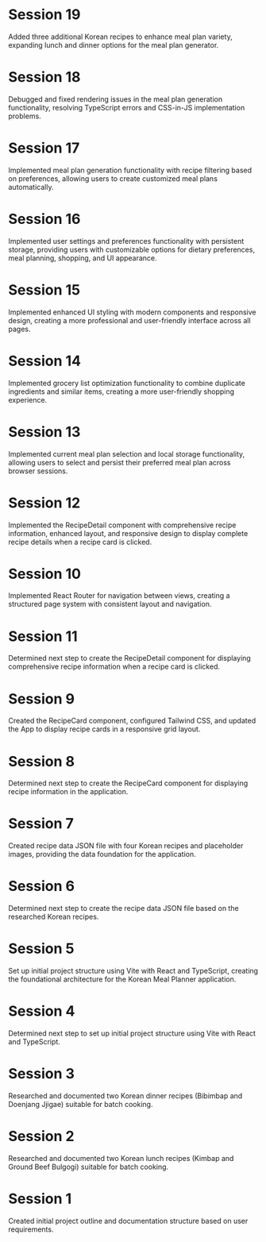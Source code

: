 # Session 19
Added three additional Korean recipes to enhance meal plan variety, expanding lunch and dinner options for the meal plan generator.

# Session 18
Debugged and fixed rendering issues in the meal plan generation functionality, resolving TypeScript errors and CSS-in-JS implementation problems.

# Session 17
Implemented meal plan generation functionality with recipe filtering based on preferences, allowing users to create customized meal plans automatically.

# Session 16
Implemented user settings and preferences functionality with persistent storage, providing users with customizable options for dietary preferences, meal planning, shopping, and UI appearance.

# Session 15
Implemented enhanced UI styling with modern components and responsive design, creating a more professional and user-friendly interface across all pages.

# Session 14
Implemented grocery list optimization functionality to combine duplicate ingredients and similar items, creating a more user-friendly shopping experience.

# Session 13
Implemented current meal plan selection and local storage functionality, allowing users to select and persist their preferred meal plan across browser sessions.

# Session 12
Implemented the RecipeDetail component with comprehensive recipe information, enhanced layout, and responsive design to display complete recipe details when a recipe card is clicked.

# Session 10
Implemented React Router for navigation between views, creating a structured page system with consistent layout and navigation.

# Session 11 
Determined next step to create the RecipeDetail component for displaying comprehensive recipe information when a recipe card is clicked.

# Session 9
Created the RecipeCard component, configured Tailwind CSS, and updated the App to display recipe cards in a responsive grid layout.

# Session 8
Determined next step to create the RecipeCard component for displaying recipe information in the application.

# Session 7
Created recipe data JSON file with four Korean recipes and placeholder images, providing the data foundation for the application.

# Session 6
Determined next step to create the recipe data JSON file based on the researched Korean recipes.

# Session 5
Set up initial project structure using Vite with React and TypeScript, creating the foundational architecture for the Korean Meal Planner application.

# Session 4
Determined next step to set up initial project structure using Vite with React and TypeScript.

# Session 3
Researched and documented two Korean dinner recipes (Bibimbap and Doenjang Jjigae) suitable for batch cooking.

# Session 2
Researched and documented two Korean lunch recipes (Kimbap and Ground Beef Bulgogi) suitable for batch cooking.

# Session 1
Created initial project outline and documentation structure based on user requirements.